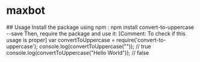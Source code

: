 # maxbot
<Description of what the package does>
## Usage
Install the package using npm :
 npm install convert-to-uppercase --save
Then, require the package and use it:
 [Comment: To check if this usage is proper]
 var convertToUppercase = require('convert-to-uppercase');
 console.log(convertToUppercase("")); // true
 console.log(convertToUppercase("Hello World")); // false